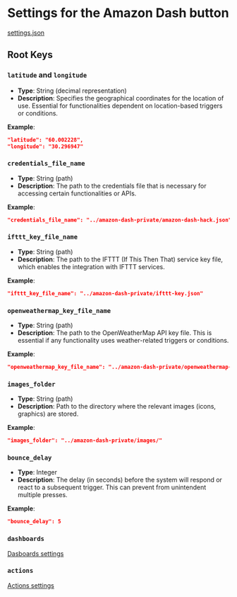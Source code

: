 # Settings for the Amazon Dash button

[settings.json](https://github.com/andgineer/docker-amazon-dash-button-hack/blob/master/amazon-dash-private/settings.json)

## Root Keys

### `latitude` and `longitude`

- **Type**: String (decimal representation)
- **Description**: Specifies the geographical coordinates for the location of use. Essential for functionalities dependent on location-based triggers or conditions.

**Example**:

```json
"latitude": "60.002228",
"longitude": "30.296947"
```

### `credentials_file_name`

- **Type**: String (path)
- **Description**: The path to the credentials file that is necessary for accessing certain functionalities or APIs.

**Example**:

```json
"credentials_file_name": "../amazon-dash-private/amazon-dash-hack.json"
```

### `ifttt_key_file_name`

- **Type**: String (path)
- **Description**: The path to the IFTTT (If This Then That) service key file, which enables the integration with IFTTT services.

**Example**:

```json
"ifttt_key_file_name": "../amazon-dash-private/ifttt-key.json"
```

### `openweathermap_key_file_name`

- **Type**: String (path)
- **Description**: The path to the OpenWeatherMap API key file. This is essential if any functionality uses weather-related triggers or conditions.

**Example**:

```json
"openweathermap_key_file_name": "../amazon-dash-private/openweathermap-key.json"
```

### `images_folder`

- **Type**: String (path)
- **Description**: Path to the directory where the relevant images (icons, graphics) are stored.

**Example**:

```json
"images_folder": "../amazon-dash-private/images/"
```

### `bounce_delay`

- **Type**: Integer
- **Description**: The delay (in seconds) before the system will respond or react to a subsequent trigger. This can prevent from unintendent multiple presses.

**Example**:

```json
"bounce_delay": 5
```

### `dashboards`

[Dasboards settings](settings_dashboards.md)

### `actions`

[Actions settings](settings_actions.md)
